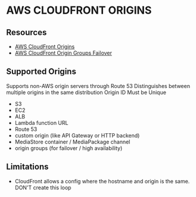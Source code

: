 # AWS CLOUDFRONT ORIGINS

## Resources

- [AWS CloudFront Origins](https://docs.aws.amazon.com/AmazonCloudFront/latest/DeveloperGuide/DownloadDistS3AndCustomOrigins.html)
- [AWS CloudFront Origin Groups Failover](https://docs.aws.amazon.com/AmazonCloudFront/latest/DeveloperGuide/high_availability_origin_failover.html)

## Supported Origins

Supports non-AWS origin servers through Route 53
Distinguishes between multiple origins in the same distribution
Origin ID Must be Unique

- S3
- EC2
- ALB
- Lambda function URL
- Route 53
- custom origin (like API Gateway or HTTP backend)
- MediaStore container / MediaPackage channel
- origin groups (for failover / high availability)

## Limitations

- CloudFront allows a config where the hostname and origin is the same. DON'T create this loop